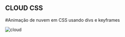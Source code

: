 ## CLOUD CSS
#Animação de nuvem em CSS usando divs e keyframes

![cloud](https://github.com/Joaocosmala/CloudCSS/assets/78692465/33cec604-8818-43cc-a9d0-53dda1027cfc)

